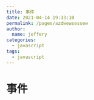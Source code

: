 ```yaml
---
title: 事件
date: 2021-04-14 19:33:10
permalink: /pages/azdwewsessew
author: 
  name: jeffery
categories: 
  - javascript
tags: 
  - javascript
---
```


# 事件

